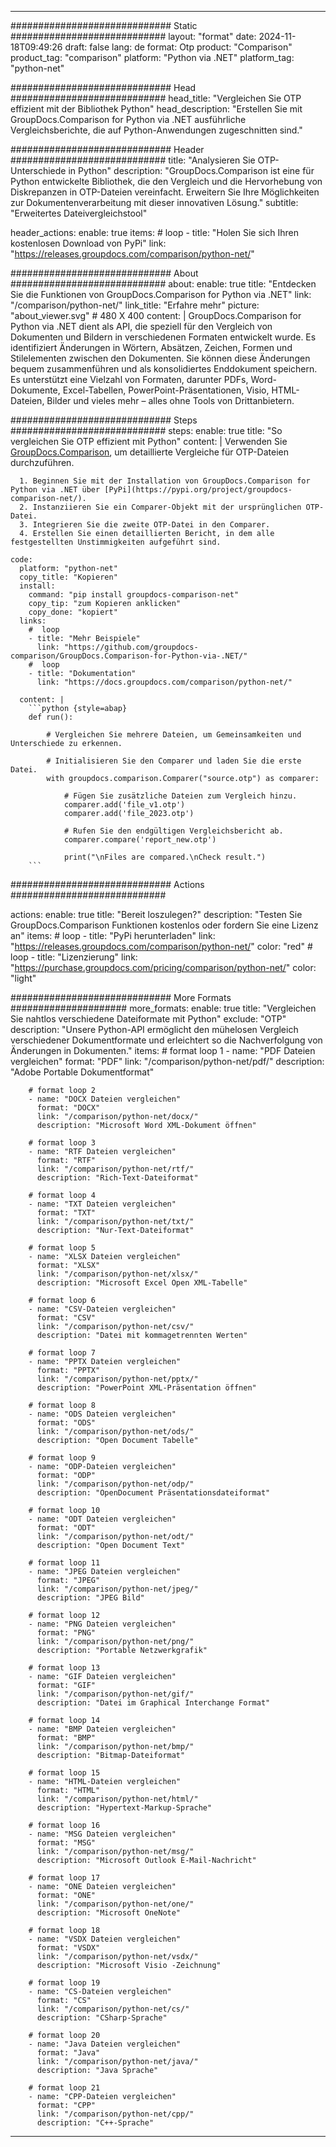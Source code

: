 
---
############################# Static ############################
layout: "format"
date:  2024-11-18T09:49:26
draft: false
lang: de
format: Otp
product: "Comparison"
product_tag: "comparison"
platform: "Python via .NET"
platform_tag: "python-net"

############################# Head ############################
head_title: "Vergleichen Sie OTP effizient mit der Bibliothek Python"
head_description: "Erstellen Sie mit GroupDocs.Comparison for Python via .NET ausführliche Vergleichsberichte, die auf Python-Anwendungen zugeschnitten sind."

############################# Header ############################
title: "Analysieren Sie OTP-Unterschiede in Python" 
description: "GroupDocs.Comparison ist eine für Python entwickelte Bibliothek, die den Vergleich und die Hervorhebung von Diskrepanzen in OTP-Dateien vereinfacht. Erweitern Sie Ihre Möglichkeiten zur Dokumentenverarbeitung mit dieser innovativen Lösung."
subtitle: "Erweitertes Dateivergleichstool" 

header_actions:
  enable: true
  items:
    #  loop
    - title: "Holen Sie sich Ihren kostenlosen Download von PyPi"
      link: "https://releases.groupdocs.com/comparison/python-net/"
      
############################# About ############################
about:
    enable: true
    title: "Entdecken Sie die Funktionen von GroupDocs.Comparison for Python via .NET"
    link: "/comparison/python-net/"
    link_title: "Erfahre mehr"
    picture: "about_viewer.svg" # 480 X 400
    content: |
       GroupDocs.Comparison for Python via .NET dient als API, die speziell für den Vergleich von Dokumenten und Bildern in verschiedenen Formaten entwickelt wurde. Es identifiziert Änderungen in Wörtern, Absätzen, Zeichen, Formen und Stilelementen zwischen den Dokumenten. Sie können diese Änderungen bequem zusammenführen und als konsolidiertes Enddokument speichern. Es unterstützt eine Vielzahl von Formaten, darunter PDFs, Word-Dokumente, Excel-Tabellen, PowerPoint-Präsentationen, Visio, HTML-Dateien, Bilder und vieles mehr – alles ohne Tools von Drittanbietern.

############################# Steps ############################
steps:
    enable: true
    title: "So vergleichen Sie OTP effizient mit Python"
    content: |
      Verwenden Sie [GroupDocs.Comparison](https://products.groupdocs.com/comparison/python-net/), um detaillierte Vergleiche für OTP-Dateien durchzuführen.
      
      1. Beginnen Sie mit der Installation von GroupDocs.Comparison for Python via .NET über [PyPi](https://pypi.org/project/groupdocs-comparison-net/).
      2. Instanziieren Sie ein Comparer-Objekt mit der ursprünglichen OTP-Datei.
      3. Integrieren Sie die zweite OTP-Datei in den Comparer.
      4. Erstellen Sie einen detaillierten Bericht, in dem alle festgestellten Unstimmigkeiten aufgeführt sind.
   
    code:
      platform: "python-net"
      copy_title: "Kopieren"
      install:
        command: "pip install groupdocs-comparison-net"
        copy_tip: "zum Kopieren anklicken"
        copy_done: "kopiert"
      links:
        #  loop
        - title: "Mehr Beispiele"
          link: "https://github.com/groupdocs-comparison/GroupDocs.Comparison-for-Python-via-.NET/"
        #  loop
        - title: "Dokumentation"
          link: "https://docs.groupdocs.com/comparison/python-net/"
          
      content: |
        ```python {style=abap}
        def run():

            # Vergleichen Sie mehrere Dateien, um Gemeinsamkeiten und Unterschiede zu erkennen.

            # Initialisieren Sie den Comparer und laden Sie die erste Datei.
            with groupdocs.comparison.Comparer("source.otp") as comparer:

                # Fügen Sie zusätzliche Dateien zum Vergleich hinzu.
                comparer.add('file_v1.otp')
                comparer.add('file_2023.otp')

                # Rufen Sie den endgültigen Vergleichsbericht ab.
                comparer.compare('report_new.otp')

                print("\nFiles are compared.\nCheck result.")
        ```            

############################# Actions ############################

actions:
  enable: true
  title: "Bereit loszulegen?"
  description: "Testen Sie GroupDocs.Comparison Funktionen kostenlos oder fordern Sie eine Lizenz an"
  items:
    #  loop
    - title: "PyPi herunterladen"
      link: "https://releases.groupdocs.com/comparison/python-net/"
      color: "red"
        #  loop
    - title: "Lizenzierung"
      link: "https://purchase.groupdocs.com/pricing/comparison/python-net/"
      color: "light"


############################# More Formats #####################
more_formats:
    enable: true
    title: "Vergleichen Sie nahtlos verschiedene Dateiformate mit Python"
    exclude: "OTP"
    description: "Unsere Python-API ermöglicht den mühelosen Vergleich verschiedener Dokumentformate und erleichtert so die Nachverfolgung von Änderungen in Dokumenten."
    items: 
        # format loop 1
        - name: "PDF Dateien vergleichen"
          format: "PDF"
          link: "/comparison/python-net/pdf/"
          description: "Adobe Portable Dokumentformat"

        # format loop 2
        - name: "DOCX Dateien vergleichen"
          format: "DOCX"
          link: "/comparison/python-net/docx/"
          description: "Microsoft Word XML-Dokument öffnen"

        # format loop 3
        - name: "RTF Dateien vergleichen"
          format: "RTF"
          link: "/comparison/python-net/rtf/"
          description: "Rich-Text-Dateiformat"

        # format loop 4
        - name: "TXT Dateien vergleichen"
          format: "TXT"
          link: "/comparison/python-net/txt/"
          description: "Nur-Text-Dateiformat"

        # format loop 5
        - name: "XLSX Dateien vergleichen"
          format: "XLSX"
          link: "/comparison/python-net/xlsx/"
          description: "Microsoft Excel Open XML-Tabelle"

        # format loop 6
        - name: "CSV-Dateien vergleichen"
          format: "CSV"
          link: "/comparison/python-net/csv/"
          description: "Datei mit kommagetrennten Werten"

        # format loop 7
        - name: "PPTX Dateien vergleichen"
          format: "PPTX"
          link: "/comparison/python-net/pptx/"
          description: "PowerPoint XML-Präsentation öffnen"

        # format loop 8
        - name: "ODS Dateien vergleichen"
          format: "ODS"
          link: "/comparison/python-net/ods/"
          description: "Open Document Tabelle"

        # format loop 9
        - name: "ODP-Dateien vergleichen"
          format: "ODP"
          link: "/comparison/python-net/odp/"
          description: "OpenDocument Präsentationsdateiformat"

        # format loop 10
        - name: "ODT Dateien vergleichen"
          format: "ODT"
          link: "/comparison/python-net/odt/"
          description: "Open Document Text"

        # format loop 11
        - name: "JPEG Dateien vergleichen"
          format: "JPEG"
          link: "/comparison/python-net/jpeg/"
          description: "JPEG Bild"

        # format loop 12
        - name: "PNG Dateien vergleichen"
          format: "PNG"
          link: "/comparison/python-net/png/"
          description: "Portable Netzwerkgrafik"

        # format loop 13
        - name: "GIF Dateien vergleichen"
          format: "GIF"
          link: "/comparison/python-net/gif/"
          description: "Datei im Graphical Interchange Format"

        # format loop 14
        - name: "BMP Dateien vergleichen"
          format: "BMP"
          link: "/comparison/python-net/bmp/"
          description: "Bitmap-Dateiformat"

        # format loop 15
        - name: "HTML-Dateien vergleichen"
          format: "HTML"
          link: "/comparison/python-net/html/"
          description: "Hypertext-Markup-Sprache"

        # format loop 16
        - name: "MSG Dateien vergleichen"
          format: "MSG"
          link: "/comparison/python-net/msg/"
          description: "Microsoft Outlook E-Mail-Nachricht"

        # format loop 17
        - name: "ONE Dateien vergleichen"
          format: "ONE"
          link: "/comparison/python-net/one/"
          description: "Microsoft OneNote"

        # format loop 18
        - name: "VSDX Dateien vergleichen"
          format: "VSDX"
          link: "/comparison/python-net/vsdx/"
          description: "Microsoft Visio -Zeichnung"

        # format loop 19
        - name: "CS-Dateien vergleichen"
          format: "CS"
          link: "/comparison/python-net/cs/"
          description: "CSharp-Sprache"

        # format loop 20
        - name: "Java Dateien vergleichen"
          format: "Java"
          link: "/comparison/python-net/java/"
          description: "Java Sprache"
          
        # format loop 21
        - name: "CPP-Dateien vergleichen"
          format: "CPP"
          link: "/comparison/python-net/cpp/"
          description: "C++-Sprache"
---